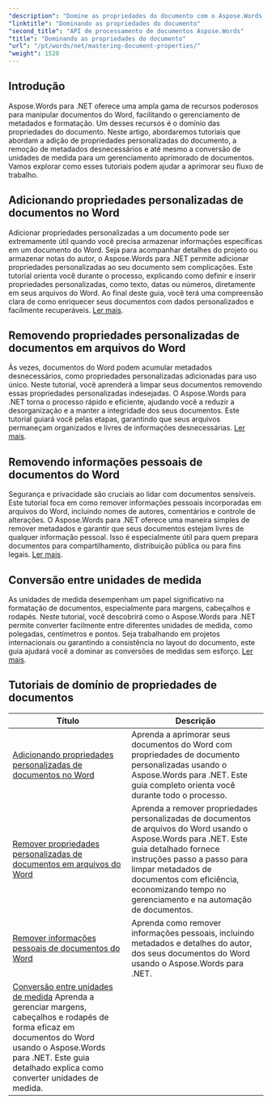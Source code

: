 ```yaml
---
"description": "Domine as propriedades do documento com o Aspose.Words para .NET. Aprenda a adicionar, remover e converter unidades de medida em documentos do Word com estes tutoriais fáceis de seguir."
"linktitle": "Dominando as propriedades do documento"
"second_title": "API de processamento de documentos Aspose.Words"
"title": "Dominando as propriedades do documento"
"url": "/pt/words/net/mastering-document-properties/"
"weight": 1520
---
```


## Introdução  

Aspose.Words para .NET oferece uma ampla gama de recursos poderosos para manipular documentos do Word, facilitando o gerenciamento de metadados e formatação. Um desses recursos é o domínio das propriedades do documento. Neste artigo, abordaremos tutoriais que abordam a adição de propriedades personalizadas do documento, a remoção de metadados desnecessários e até mesmo a conversão de unidades de medida para um gerenciamento aprimorado de documentos. Vamos explorar como esses tutoriais podem ajudar a aprimorar seu fluxo de trabalho.

## Adicionando propriedades personalizadas de documentos no Word  

Adicionar propriedades personalizadas a um documento pode ser extremamente útil quando você precisa armazenar informações específicas em um documento do Word. Seja para acompanhar detalhes do projeto ou armazenar notas do autor, o Aspose.Words para .NET permite adicionar propriedades personalizadas ao seu documento sem complicações. Este tutorial orienta você durante o processo, explicando como definir e inserir propriedades personalizadas, como texto, datas ou números, diretamente em seus arquivos do Word. Ao final deste guia, você terá uma compreensão clara de como enriquecer seus documentos com dados personalizados e facilmente recuperáveis. [Ler mais](./adding-custom-document-properties-in-word/).

## Removendo propriedades personalizadas de documentos em arquivos do Word  

Às vezes, documentos do Word podem acumular metadados desnecessários, como propriedades personalizadas adicionadas para uso único. Neste tutorial, você aprenderá a limpar seus documentos removendo essas propriedades personalizadas indesejadas. O Aspose.Words para .NET torna o processo rápido e eficiente, ajudando você a reduzir a desorganização e a manter a integridade dos seus documentos. Este tutorial guiará você pelas etapas, garantindo que seus arquivos permaneçam organizados e livres de informações desnecessárias. [Ler mais](./remove-custom-document-properties-in-word-files/).

## Removendo informações pessoais de documentos do Word  

Segurança e privacidade são cruciais ao lidar com documentos sensíveis. Este tutorial foca em como remover informações pessoais incorporadas em arquivos do Word, incluindo nomes de autores, comentários e controle de alterações. O Aspose.Words para .NET oferece uma maneira simples de remover metadados e garantir que seus documentos estejam livres de qualquer informação pessoal. Isso é especialmente útil para quem prepara documentos para compartilhamento, distribuição pública ou para fins legais. [Ler mais](./remove-personal-information-word-document/).

## Conversão entre unidades de medida  

As unidades de medida desempenham um papel significativo na formatação de documentos, especialmente para margens, cabeçalhos e rodapés. Neste tutorial, você descobrirá como o Aspose.Words para .NET permite converter facilmente entre diferentes unidades de medida, como polegadas, centímetros e pontos. Seja trabalhando em projetos internacionais ou garantindo a consistência no layout do documento, este guia ajudará você a dominar as conversões de medidas sem esforço. [Ler mais](./converting-between-measurement-units/).

 ## Tutoriais de domínio de propriedades de documentos
| Título | Descrição |
| --- | --- |
| [Adicionando propriedades personalizadas de documentos no Word](./adding-custom-document-properties-in-word/) | Aprenda a aprimorar seus documentos do Word com propriedades de documento personalizadas usando o Aspose.Words para .NET. Este guia completo orienta você durante todo o processo. |
| [Remover propriedades personalizadas de documentos em arquivos do Word](./remove-custom-document-properties-in-word-files/) | Aprenda a remover propriedades personalizadas de documentos de arquivos do Word usando o Aspose.Words para .NET. Este guia detalhado fornece instruções passo a passo para limpar metadados de documentos com eficiência, economizando tempo no gerenciamento e na automação de documentos. |
| [Remover informações pessoais de documentos do Word](./remove-personal-information-word-document/) | Aprenda como remover informações pessoais, incluindo metadados e detalhes do autor, dos seus documentos do Word usando o Aspose.Words para .NET. |
| [Conversão entre unidades de medida](./converting-between-measurement-units/) Aprenda a gerenciar margens, cabeçalhos e rodapés de forma eficaz em documentos do Word usando o Aspose.Words para .NET. Este guia detalhado explica como converter unidades de medida. |